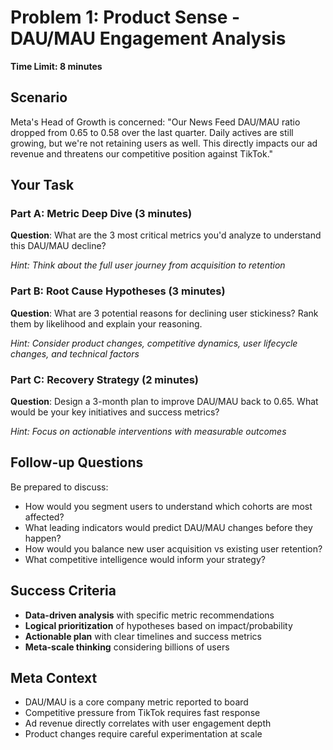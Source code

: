 # Problem 1: Product Sense - DAU/MAU Engagement Analysis
**Time Limit: 8 minutes**

## Scenario
Meta's Head of Growth is concerned: "Our News Feed DAU/MAU ratio dropped from 0.65 to 0.58 over the last quarter. Daily actives are still growing, but we're not retaining users as well. This directly impacts our ad revenue and threatens our competitive position against TikTok."

## Your Task

### Part A: Metric Deep Dive (3 minutes)
**Question**: What are the 3 most critical metrics you'd analyze to understand this DAU/MAU decline?

*Hint: Think about the full user journey from acquisition to retention*

### Part B: Root Cause Hypotheses (3 minutes)  
**Question**: What are 3 potential reasons for declining user stickiness? Rank them by likelihood and explain your reasoning.

*Hint: Consider product changes, competitive dynamics, user lifecycle changes, and technical factors*

### Part C: Recovery Strategy (2 minutes)
**Question**: Design a 3-month plan to improve DAU/MAU back to 0.65. What would be your key initiatives and success metrics?

*Hint: Focus on actionable interventions with measurable outcomes*

## Follow-up Questions
Be prepared to discuss:
- How would you segment users to understand which cohorts are most affected?
- What leading indicators would predict DAU/MAU changes before they happen?
- How would you balance new user acquisition vs existing user retention?
- What competitive intelligence would inform your strategy?

## Success Criteria
- **Data-driven analysis** with specific metric recommendations
- **Logical prioritization** of hypotheses based on impact/probability
- **Actionable plan** with clear timelines and success metrics
- **Meta-scale thinking** considering billions of users

## Meta Context
- DAU/MAU is a core company metric reported to board
- Competitive pressure from TikTok requires fast response
- Ad revenue directly correlates with user engagement depth
- Product changes require careful experimentation at scale 